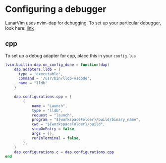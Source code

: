 # Configuring a debugger

LunarVim uses nvim-dap for debugging.  To set up your particular debugger, look here:
[link](https://github.com/mfussenegger/nvim-dap/wiki/Debug-Adapter-installation)

## cpp

To set up a debug adapter for cpp, place this in your `config.lua`

``` lua
lvim.builtin.dap.on_config_done = function(dap)
    dap.adapters.lldb = {
      type = 'executable',
      command = '/usr/bin/lldb-vscode',
      name = "lldb"
    }

    dap.configurations.cpp = {
        {
            name = "Launch",
            type = "lldb",
            request = "launch",
            program = "${workspaceFolder}/build/binary_name",
            cwd = "${workspaceFolder}/build",
            stopOnEntry = false,
            args = {},
            runInTerminal = false,
        },
    }
    dap.configurations.c = dap.configurations.cpp
end
```

